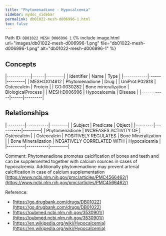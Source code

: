 ```yaml
---
title: "Phytomenadione - Hypocalcemia"
sidebar: mydoc_sidebar
permalink: db01022-mesh-d006996-1.html
toc: false 
---
```



Path ID: `DB01022_MESH_D006996_1`
{% include image.html url="images/db01022-mesh-d006996-1.png" file="db01022-mesh-d006996-1.png" alt="db01022-mesh-d006996-1" %}

## Concepts

|------------|------|---------|
| Identifier | Name | Type    |
|------------|------|---------|
| MESH:D014812 | Phytomenadione | Drug |
| UniProt:P02818 | Osteocalcin | Protein |
| GO:0030282 | Bone mineralization | BiologicalProcess |
| MESH:D006996 | Hypocalcemia | Disease |
|------------|------|---------|

## Relationships

|---------|-----------|---------|
| Subject | Predicate | Object  |
|---------|-----------|---------|
| Phytomenadione | INCREASES ACTIVITY OF | Osteocalcin |
| Osteocalcin | POSITIVELY REGULATES | Bone Mineralization |
| Bone Mineralization | NEGATIVELY CORRELATED WITH | Hypocalcemia |
|---------|-----------|---------|

Comment: Phytomenadione promotes calcification of bones and teeth and can be supplemented together with calcium sources in cases of hypocalcemia. Additionally phytomenadione may prevent arterial calcification in case of calcium supplementation [https://www.ncbi.nlm.nih.gov/pmc/articles/PMC4566462/](https://www.ncbi.nlm.nih.gov/pmc/articles/PMC4566462/)

Reference: 
  - [https://go.drugbank.com/drugs/DB01022](https://go.drugbank.com/drugs/DB01022)
  - [https://pubmed.ncbi.nlm.nih.gov/3530901/](https://pubmed.ncbi.nlm.nih.gov/3530901/)
  - [https://en.wikipedia.org/wiki/Hypocalcemia](https://en.wikipedia.org/wiki/Hypocalcemia)

